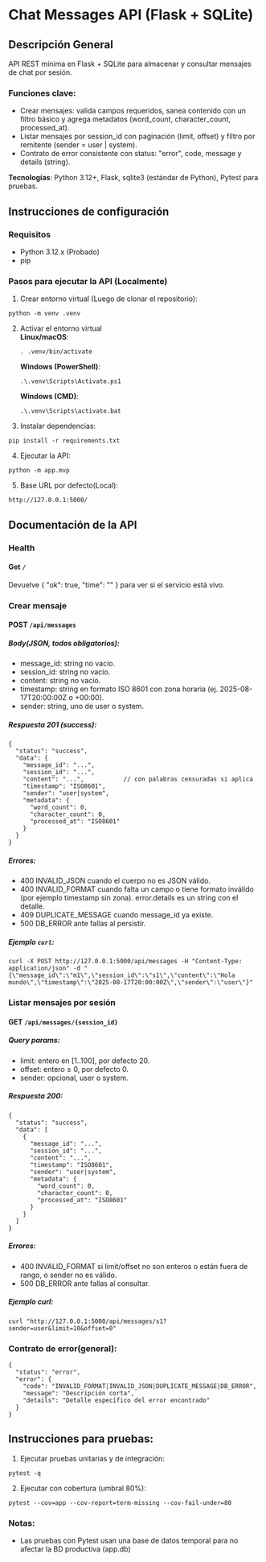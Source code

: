 # Chat Messages API (Flask + SQLite)
## Descripción General
API REST mínima en Flask + SQLite para almacenar y consultar mensajes de chat por sesión.  
### Funciones clave:
* Crear mensajes: valida campos requeridos, sanea contenido con un filtro básico y agrega metadatos (word_count, character_count, processed_at).
* Listar mensajes por session_id con paginación (limit, offset) y filtro por remitente (sender = user | system).
* Contrato de error consistente con status: "error", code, message y details (string).

**Tecnologías**: Python 3.12+, Flask, sqlite3 (estándar de Python), Pytest para pruebas.

## Instrucciones de configuración
### Requisitos
- Python 3.12.x (Probado)
- pip

### Pasos para ejecutar la API (Localmente)
1. Crear entorno virtual (Luego de clonar el repositorio):  
~~~
python -m venv .venv
~~~
2. Activar el entorno virtual  
      **Linux/macOS**: 
      ~~~
      . .venv/bin/activate
      ~~~
      **Windows (PowerShell)**: 
      ~~~
      .\.venv\Scripts\Activate.ps1
      ~~~
      **Windows (CMD)**: 
      ~~~
      .\.venv\Scripts\activate.bat
      ~~~
3. Instalar dependencias:  
~~~
pip install -r requirements.txt
~~~
4. Ejecutar la API:
~~~
python -m app.mvp
~~~
5. Base URL por defecto(Local):
~~~
http://127.0.0.1:5000/
~~~

## Documentación de la API
### Health
#### Get `/` 
Devuelve { "ok": true, "time": "<ISO8601>" } para ver si el servicio está vivo.

### Crear mensaje
#### POST `/api/messages`
##### Body(JSON, todos obligatorios):
* message_id: string no vacío.  
* session_id: string no vacío.  
* content: string no vacío.  
* timestamp: string en formato ISO 8601 con zona horaria (ej. 2025-08-17T20:00:00Z o +00:00).  
* sender: string, uno de user o system.  
##### Respuesta 201 (success):
~~~
{
  "status": "success",
  "data": {
    "message_id": "...",
    "session_id": "...",
    "content": "...",           // con palabras censuradas si aplica
    "timestamp": "ISO8601",
    "sender": "user|system",
    "metadata": {
      "word_count": 0,
      "character_count": 0,
      "processed_at": "ISO8601"
    }
  }
}
~~~
##### Errores:
* 400 INVALID_JSON cuando el cuerpo no es JSON válido.  
* 400 INVALID_FORMAT cuando falta un campo o tiene formato inválido (por ejemplo timestamp sin zona). error.details es un string con el detalle.  
* 409 DUPLICATE_MESSAGE cuando message_id ya existe.  
* 500 DB_ERROR ante fallas al persistir.  
##### Ejemplo ```curl```:
~~~
curl -X POST http://127.0.0.1:5000/api/messages -H "Content-Type: application/json" -d "{\"message_id\":\"m1\",\"session_id\":\"s1\",\"content\":\"Hola mundo\",\"timestamp\":\"2025-08-17T20:00:00Z\",\"sender\":\"user\"}"
~~~
### Listar mensajes por sesión
#### GET ```/api/messages/{session_id}```
##### Query params:
* limit: entero en [1..100], por defecto 20.  
* offset: entero ≥ 0, por defecto 0.  
* sender: opcional, user o system.
##### Respuesta 200:
~~~
{
  "status": "success",
  "data": [
    {
      "message_id": "...",
      "session_id": "...",
      "content": "...",
      "timestamp": "ISO8601",
      "sender": "user|system",
      "metadata": {
        "word_count": 0,
        "character_count": 0,
        "processed_at": "ISO8601"
      }
    }
  ]
}
~~~
##### Errores:
* 400 INVALID_FORMAT si limit/offset no son enteros o están fuera de rango, o sender no es válido.  
* 500 DB_ERROR ante fallas al consultar.
##### Ejemplo curl:
~~~
curl "http://127.0.0.1:5000/api/messages/s1?sender=user&limit=10&offset=0"
~~~
### Contrato de error(general):
~~~
{
  "status": "error",
  "error": {
    "code": "INVALID_FORMAT|INVALID_JSON|DUPLICATE_MESSAGE|DB_ERROR",
    "message": "Descripción corta",
    "details": "Detalle específico del error encontrado"
  }
}
~~~
## Instrucciones para pruebas:
1. Ejecutar pruebas unitarias y de integración:  
~~~
pytest -q
~~~
2. Ejecutar con cobertura (umbral 80%):  
~~~
pytest --cov=app --cov-report=term-missing --cov-fail-under=80
~~~
### Notas:
* Las pruebas con Pytest usan una base de datos temporal para no afectar la BD productiva (app.db)
